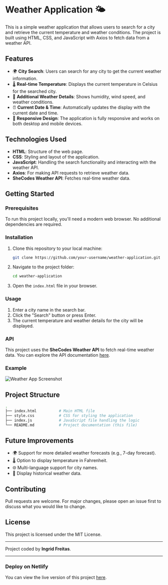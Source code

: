 
# Weather Application 🌤️

This is a simple weather application that allows users to search for a city and retrieve the current temperature and weather conditions. The project is built using HTML, CSS, and JavaScript with Axios to fetch data from a weather API.

## Features

- 🌍 **City Search**: Users can search for any city to get the current weather information.
- 🌡️ **Real-time Temperature**: Displays the current temperature in Celsius for the searched city.
- 🧭 **Additional Weather Details**: Shows humidity, wind speed, and weather conditions.
- ⏰ **Current Date & Time**: Automatically updates the display with the current date and time.
- 📱 **Responsive Design**: The application is fully responsive and works on both desktop and mobile devices.

## Technologies Used

- **HTML**: Structure of the web page.
- **CSS**: Styling and layout of the application.
- **JavaScript**: Handling the search functionality and interacting with the weather API.
- **Axios**: For making API requests to retrieve weather data.
- **SheCodes Weather API**: Fetches real-time weather data.

## Getting Started

### Prerequisites

To run this project locally, you'll need a modern web browser. No additional dependencies are required.

### Installation

1. Clone this repository to your local machine:
    ```bash
    git clone https://github.com/your-username/weather-application.git
    ```
2. Navigate to the project folder:
    ```bash
    cd weather-application
    ```

3. Open the `index.html` file in your browser.

### Usage

1. Enter a city name in the search bar.
2. Click the "Search" button or press Enter.
3. The current temperature and weather details for the city will be displayed.

### API

This project uses the **SheCodes Weather API** to fetch real-time weather data. You can explore the API documentation [here](https://www.shecodes.io/weather).

### Example

![Weather App Screenshot](path-to-your-screenshot.png)

## Project Structure

```bash
.
├── index.html          # Main HTML file
├── style.css           # CSS for styling the application
├── index.js            # JavaScript file handling the logic
└── README.md           # Project documentation (this file)
```

## Future Improvements

- 🌍 Support for more detailed weather forecasts (e.g., 7-day forecast).
- 🌡️ Option to display temperature in Fahrenheit.
- 🌐 Multi-language support for city names.
- 📅 Display historical weather data.

## Contributing

Pull requests are welcome. For major changes, please open an issue first to discuss what you would like to change.

## License

This project is licensed under the MIT License.

---

Project coded by **Ingrid Freitas**.

---

### Deploy on Netlify

You can view the live version of this project [here](https://your-netlify-link.com).
